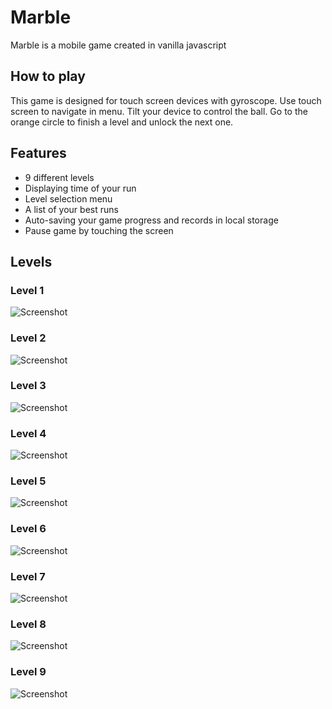 # Marble
Marble is a mobile game created in vanilla javascript

## How to play
This game is designed for touch screen devices with gyroscope.
Use touch screen to navigate in menu.
Tilt your device to control the ball.
Go to the orange circle to finish a level and unlock the next one.

## Features
* 9 different levels
* Displaying time of your run
* Level selection menu
* A list of your best runs
* Auto-saving your game progress and records in local storage
* Pause game by touching the screen

## Levels
### Level 1
![Screenshot](screenshots/level1.png)
### Level 2
![Screenshot](screenshots/level2.png)
### Level 3
![Screenshot](screenshots/level3.png)
### Level 4
![Screenshot](screenshots/level4.png)
### Level 5
![Screenshot](screenshots/level5.png)
### Level 6
![Screenshot](screenshots/level6.png)
### Level 7
![Screenshot](screenshots/level7.png)
### Level 8
![Screenshot](screenshots/level8.png)
### Level 9
![Screenshot](screenshots/level9.png)
